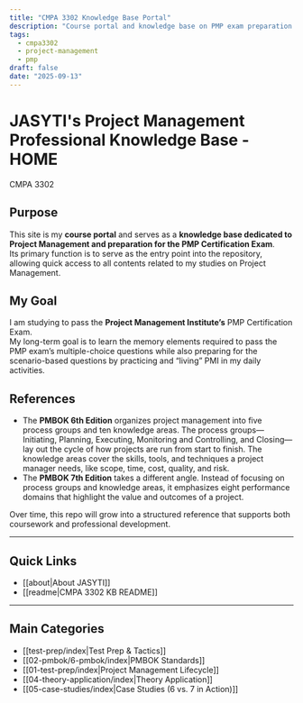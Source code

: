 ```yaml
---
title: "CMPA 3302 Knowledge Base Portal"
description: "Course portal and knowledge base on PMP exam preparation."
tags:
  - cmpa3302
  - project-management
  - pmp
draft: false
date: "2025-09-13"
---
```


# JASYTI's Project Management Professional Knowledge Base - HOME
CMPA 3302 

## Purpose
This site is my **course portal** and serves as a **knowledge base dedicated to Project Management and preparation for the PMP Certification Exam**.  
Its primary function is to serve as the entry point into the repository, allowing quick access to all contents related to my studies on Project Management.

## My Goal
I am studying to pass the **Project Management Institute’s** PMP Certification Exam.  
My long-term goal is to learn the memory elements required to pass the PMP exam’s multiple-choice questions while also preparing for the scenario-based questions by practicing and “living” PMI in my daily activities.  

## References
- The **PMBOK 6th Edition** organizes project management into five process groups and ten knowledge areas. The process groups—Initiating, Planning, Executing, Monitoring and Controlling, and Closing—lay out the cycle of how projects are run from start to finish. The knowledge areas cover the skills, tools, and techniques a project manager needs, like scope, time, cost, quality, and risk.  
- The **PMBOK 7th Edition** takes a different angle. Instead of focusing on process groups and knowledge areas, it emphasizes eight performance domains that highlight the value and outcomes of a project.  

Over time, this repo will grow into a structured reference that supports both coursework and professional development.

---

## Quick Links
- [[about|About JASYTI]]
- [[readme|CMPA 3302 KB README]]

---

## Main Categories
- [[test-prep/index|Test Prep & Tactics]]
-  [[02-pmbok/6-pmbok/index|PMBOK Standards]]
- [[01-test-prep/index|Project Management Lifecycle]]
- [[04-theory-application/index|Theory Application]]
- [[05-case-studies/index|Case Studies (6 vs. 7 in Action)]]

